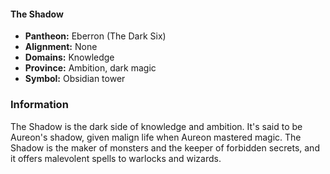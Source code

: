 #### The Shadow
- **Pantheon:** Eberron (The Dark Six)
- **Alignment:** None
- **Domains:** Knowledge
- **Province:** Ambition, dark magic
- **Symbol:** Obsidian tower
### Information

The Shadow is the dark side of knowledge and ambition. It's said to be Aureon's shadow, given malign life when Aureon mastered magic. The Shadow is the maker of monsters and the keeper of forbidden secrets, and it offers malevolent spells to warlocks and wizards.